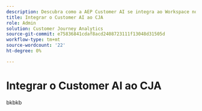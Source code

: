 ```yaml
---
description: Descubra como a AEP Customer AI se integra ao Workspace no CJA.
title: Integrar o Customer AI ao CJA
role: Admin
solution: Customer Journey Analytics
source-git-commit: e75836841cdaf8acd2408723111f13048d31505d
workflow-type: tm+mt
source-wordcount: '22'
ht-degree: 0%

---
```



# Integrar o Customer AI ao CJA

bkbkb
